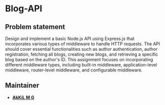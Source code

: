 # Blog-API


## Problem statement

Design and implement a basic Node.js API using Express.js that incorporates various types of middleware to handle HTTP requests. The API should cover essential functionalities such as author authentication, author registration, fetching all blogs, creating new blogs, and retrieving a specific blog based on the author's ID. This assignment focuses on incorporating different middleware types, including built-in middleware, application-level middleware, router-level middleware, and configurable middleware.


## Maintainer

- **[AkKiL M G](https://github.com/AkkilMG)**